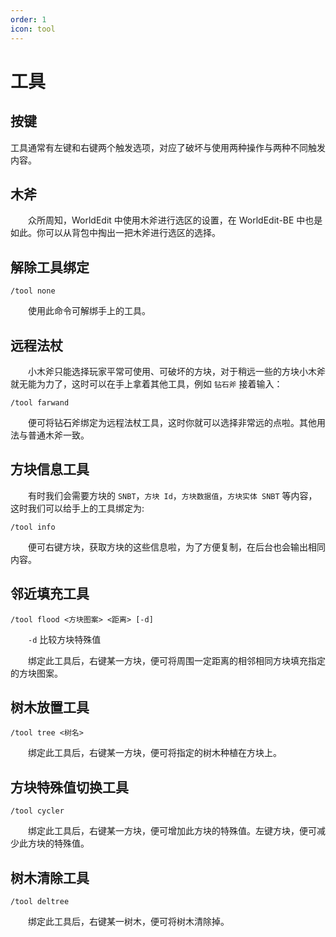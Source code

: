 ```yaml
---
order: 1
icon: tool
---
```


# 工具

## 按键

工具通常有左键和右键两个触发选项，对应了破坏与使用两种操作与两种不同触发内容。

## 木斧
&emsp;&emsp;众所周知，WorldEdit 中使用木斧进行选区的设置，在 WorldEdit-BE 中也是如此。你可以从背包中掏出一把木斧进行选区的选择。

## 解除工具绑定

```
/tool none
```
&emsp;&emsp;使用此命令可解绑手上的工具。

## 远程法杖

&emsp;&emsp;小木斧只能选择玩家平常可使用、可破坏的方块，对于稍远一些的方块小木斧就无能为力了，这时可以在手上拿着其他工具，例如 `钻石斧`
 接着输入：
```
/tool farwand
```
&emsp;&emsp;便可将钻石斧绑定为远程法杖工具，这时你就可以选择非常远的点啦。其他用法与普通木斧一致。

## 方块信息工具

&emsp;&emsp;有时我们会需要方块的 `SNBT`，`方块 Id`，`方块数据值`，`方块实体 SNBT` 等内容，这时我们可以给手上的工具绑定为:
```
/tool info
```
&emsp;&emsp;便可右键方块，获取方块的这些信息啦，为了方便复制，在后台也会输出相同内容。

## 邻近填充工具

```
/tool flood <方块图案> <距离> [-d]
```
&emsp;&emsp;`-d` 比较方块特殊值

&emsp;&emsp;绑定此工具后，右键某一方块，便可将周围一定距离的相邻相同方块填充指定的方块图案。

## 树木放置工具

```
/tool tree <树名>
```
&emsp;&emsp;绑定此工具后，右键某一方块，便可将指定的树木种植在方块上。

## 方块特殊值切换工具

```
/tool cycler
```
&emsp;&emsp;绑定此工具后，右键某一方块，便可增加此方块的特殊值。左键方块，便可减少此方块的特殊值。

## 树木清除工具

```
/tool deltree
```
&emsp;&emsp;绑定此工具后，右键某一树木，便可将树木清除掉。